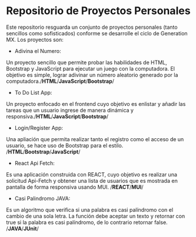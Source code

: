 # Repositorio de Proyectos Personales

Este repositorio resguarda un conjunto de proyectos personales (tanto sencillos 
como sofisticados) conforme se desarrolle el ciclo de Generation MX. Los proyectos 
son:

* Adivina el Numero:

Un proyecto sencillo que permite probar las habilidades de HTML, Bootstrap y JavaScript 
para ejecutar un juego con la computadora. El objetivo es simple, lograr adivinar 
un número aleatorio generado por la computadora./**HTML**/**JavaScript**/**Bootstrap**/

* To Do List App:

Un proyecto enfocado en el frontend cuyo objetivo es enlistar y añadir las tareas que 
un usuario ingrese de manera dinámica y responsiva./**HTML**/**JavaScript**/**Bootstrap**/

* Login/Register App:

Una apliación que permita realizar tanto el registro como el acceso de un usuario, se hace 
uso de Bootstrap para el estilo. /**HTML**/**Bootstrap**/**JavaScript**/

* React Api Fetch:

Es una aplicación construida con REACT, cuyo objetivo es realizar una solicitud Api-Fetch y 
obtener una lista de usuarios que es mostrada en pantalla de forma responsiva usando MUI.
/**REACT**/**MUI**/

* Casi Palindromo JAVA:

Es un algoritmo que verifica si una palabra es casi palíndromo con el cambio de una sola letra.
La función debe aceptar un texto y retornar con true si la palabra es casi palíndromo, de lo contrario 
retornar false. /**JAVA**/**JUnit**/

